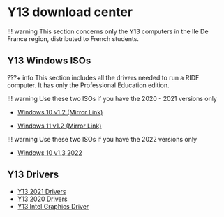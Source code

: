 # Y13 download center

!!! warning
    This section concerns only the Y13 computers in the Ile De France region, distributed to French students.

## Y13 Windows ISOs

???+ info
    This section includes all the drivers needed to run a RIDF computer. It has only the Professional Education edition.

!!! warning
    Use these two ISOs if you have the 2020 - 2021 versions only

- [Windows 10 v1.2 (Mirror Link)](https://dw.creepercreep.fr/dlc/Windows%2010%20RIDF%20v1.2.dlc)

- [Windows 11 v1.2 (Mirror Link)](https://dw.creepercreep.fr/dlc/Windows%2011%20RIDF%20v1.2.dlc)

!!! warning
    Use these two ISOs if you have the 2022 versions only

- [Windows 10 v1.3 2022](https://s3.louisgallet.fr/dw/windows/Win10_21H2_Y132022.dlc)

## Y13 Drivers

- [Y13 2021 Drivers](<https://dw.creepercreep.fr/dlc/Y13%20(2021)%20Drivers.dlc>)
- [Y13 2020 Drivers](<https://dw.creepercreep.fr/dlc/Y13%20(2020)%20Drivers.dlc>)
- [Y13 Intel Graphics Driver](https://dw.creepercreep.fr/dlc/Intel%20Graphics%20Driver.dlc)

